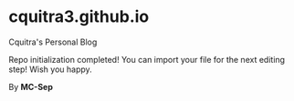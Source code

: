 # cquitra3.github.io
Cquitra's Personal Blog

Repo initialization completed! You can import your file for the next editing step! Wish you happy.

By **MC-Sep**
